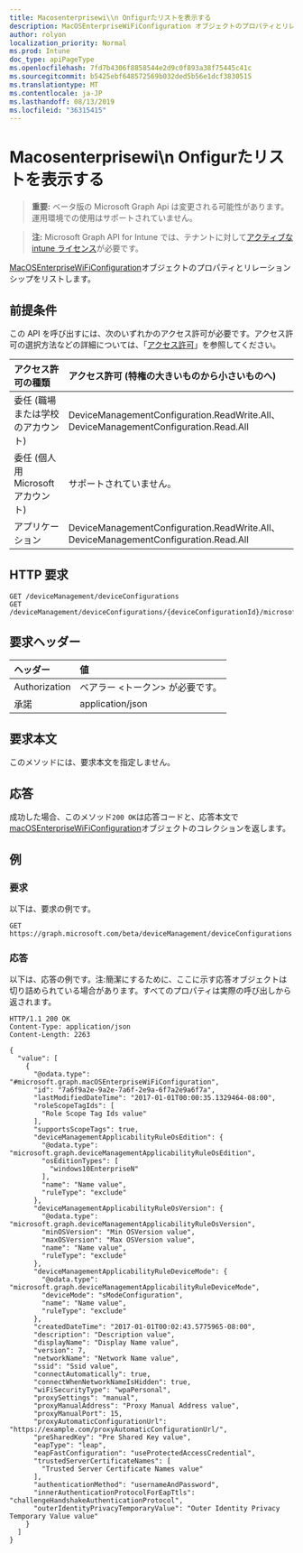 ```yaml
---
title: Macosenterprisewi\\n Onfigurたリストを表示する
description: MacOSEnterpriseWiFiConfiguration オブジェクトのプロパティとリレーションシップをリストします。
author: rolyon
localization_priority: Normal
ms.prod: Intune
doc_type: apiPageType
ms.openlocfilehash: 7fd7b4306f8858544e2d9c0f893a38f75445c41c
ms.sourcegitcommit: b5425ebf648572569b032ded5b56e1dcf3830515
ms.translationtype: MT
ms.contentlocale: ja-JP
ms.lasthandoff: 08/13/2019
ms.locfileid: "36315415"
---
```

# <a name="list-macosenterprisewificonfigurations"></a>Macosenterprisewi\\n Onfigurたリストを表示する

> **重要:** ベータ版の Microsoft Graph Api は変更される可能性があります。運用環境での使用はサポートされていません。

> **注:** Microsoft Graph API for Intune では、テナントに対して[アクティブな intune ライセンス](https://go.microsoft.com/fwlink/?linkid=839381)が必要です。

[MacOSEnterpriseWiFiConfiguration](../resources/intune-deviceconfig-macosenterprisewificonfiguration.md)オブジェクトのプロパティとリレーションシップをリストします。

## <a name="prerequisites"></a>前提条件
この API を呼び出すには、次のいずれかのアクセス許可が必要です。アクセス許可の選択方法などの詳細については、「[アクセス許可](/graph/permissions-reference)」を参照してください。

|アクセス許可の種類|アクセス許可 (特権の大きいものから小さいものへ)|
|:---|:---|
|委任 (職場または学校のアカウント)|DeviceManagementConfiguration.ReadWrite.All、DeviceManagementConfiguration.Read.All|
|委任 (個人用 Microsoft アカウント)|サポートされていません。|
|アプリケーション|DeviceManagementConfiguration.ReadWrite.All、DeviceManagementConfiguration.Read.All|

## <a name="http-request"></a>HTTP 要求
<!-- {
  "blockType": "ignored"
}
-->
``` http
GET /deviceManagement/deviceConfigurations
GET /deviceManagement/deviceConfigurations/{deviceConfigurationId}/microsoft.graph.windowsDomainJoinConfiguration/networkAccessConfigurations
```

## <a name="request-headers"></a>要求ヘッダー
|ヘッダー|値|
|:---|:---|
|Authorization|ベアラー &lt;トークン&gt; が必要です。|
|承諾|application/json|

## <a name="request-body"></a>要求本文
このメソッドには、要求本文を指定しません。

## <a name="response"></a>応答
成功した場合、このメソッド`200 OK`は応答コードと、応答本文で[macOSEnterpriseWiFiConfiguration](../resources/intune-deviceconfig-macosenterprisewificonfiguration.md)オブジェクトのコレクションを返します。

## <a name="example"></a>例

### <a name="request"></a>要求
以下は、要求の例です。
``` http
GET https://graph.microsoft.com/beta/deviceManagement/deviceConfigurations
```

### <a name="response"></a>応答
以下は、応答の例です。注:簡潔にするために、ここに示す応答オブジェクトは切り詰められている場合があります。すべてのプロパティは実際の呼び出しから返されます。
``` http
HTTP/1.1 200 OK
Content-Type: application/json
Content-Length: 2263

{
  "value": [
    {
      "@odata.type": "#microsoft.graph.macOSEnterpriseWiFiConfiguration",
      "id": "7a6f9a2e-9a2e-7a6f-2e9a-6f7a2e9a6f7a",
      "lastModifiedDateTime": "2017-01-01T00:00:35.1329464-08:00",
      "roleScopeTagIds": [
        "Role Scope Tag Ids value"
      ],
      "supportsScopeTags": true,
      "deviceManagementApplicabilityRuleOsEdition": {
        "@odata.type": "microsoft.graph.deviceManagementApplicabilityRuleOsEdition",
        "osEditionTypes": [
          "windows10EnterpriseN"
        ],
        "name": "Name value",
        "ruleType": "exclude"
      },
      "deviceManagementApplicabilityRuleOsVersion": {
        "@odata.type": "microsoft.graph.deviceManagementApplicabilityRuleOsVersion",
        "minOSVersion": "Min OSVersion value",
        "maxOSVersion": "Max OSVersion value",
        "name": "Name value",
        "ruleType": "exclude"
      },
      "deviceManagementApplicabilityRuleDeviceMode": {
        "@odata.type": "microsoft.graph.deviceManagementApplicabilityRuleDeviceMode",
        "deviceMode": "sModeConfiguration",
        "name": "Name value",
        "ruleType": "exclude"
      },
      "createdDateTime": "2017-01-01T00:02:43.5775965-08:00",
      "description": "Description value",
      "displayName": "Display Name value",
      "version": 7,
      "networkName": "Network Name value",
      "ssid": "Ssid value",
      "connectAutomatically": true,
      "connectWhenNetworkNameIsHidden": true,
      "wiFiSecurityType": "wpaPersonal",
      "proxySettings": "manual",
      "proxyManualAddress": "Proxy Manual Address value",
      "proxyManualPort": 15,
      "proxyAutomaticConfigurationUrl": "https://example.com/proxyAutomaticConfigurationUrl/",
      "preSharedKey": "Pre Shared Key value",
      "eapType": "leap",
      "eapFastConfiguration": "useProtectedAccessCredential",
      "trustedServerCertificateNames": [
        "Trusted Server Certificate Names value"
      ],
      "authenticationMethod": "usernameAndPassword",
      "innerAuthenticationProtocolForEapTtls": "challengeHandshakeAuthenticationProtocol",
      "outerIdentityPrivacyTemporaryValue": "Outer Identity Privacy Temporary Value value"
    }
  ]
}
```






